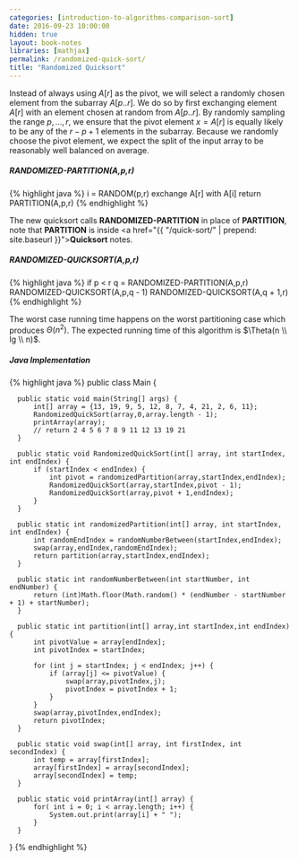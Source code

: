 ```yaml
---
categories: [introduction-to-algorithms-comparison-sort]
date: 2016-09-23 10:00:00
hidden: true
layout: book-notes
libraries: [mathjax]
permalink: /randomized-quick-sort/
title: "Randomized Quicksort"
---
```


Instead of always using $A[r]$ as the pivot, we will select a randomly chosen element from the subarray $A[p..r]$. We do so by first exchanging element $A[r]$ with an element chosen at random from $A[p..r]$. By randomly sampling the range $p,...,r$, we ensure that the pivot element $x = A[r]$ is equally likely to be any of the $r - p + 1$ elements in the subarray. Because we randomly choose the pivot element, we expect the split of the input array to be reasonably well balanced on average.

##### RANDOMIZED-PARTITION(A,p,r)

{% highlight java %}
  i = RANDOM(p,r)
  exchange A[r] with A[i]
  return PARTITION(A,p,r)
{% endhighlight %}

The new quicksort calls __RANDOMIZED-PARTITION__ in place of __PARTITION__, note that __PARTITION__ is inside <a href="{{ "/quick-sort/" | prepend: site.baseurl }}">__Quicksort__</a> notes.

##### RANDOMIZED-QUICKSORT(A,p,r)

{% highlight java %}
  if p < r
    q = RANDOMIZED-PARTITION(A,p,r)
    RANDOMIZED-QUICKSORT(A,p,q - 1)
    RANDOMIZED-QUICKSORT(A,q + 1,r)
{% endhighlight %}

The worst case running time happens on the worst partitioning case which produces $\Theta(n^2)$. The expected running time of this algorithm is $\Theta(n \\ lg \\ n)$.

##### Java Implementation

{% highlight java %}
  public class Main {

      public static void main(String[] args) {
          int[] array = {13, 19, 9, 5, 12, 8, 7, 4, 21, 2, 6, 11};
          RandomizedQuickSort(array,0,array.length - 1);
          printArray(array);
          // return 2 4 5 6 7 8 9 11 12 13 19 21
      }

      public static void RandomizedQuickSort(int[] array, int startIndex, int endIndex) {
          if (startIndex < endIndex) {
              int pivot = randomizedPartition(array,startIndex,endIndex);
              RandomizedQuickSort(array,startIndex,pivot - 1);
              RandomizedQuickSort(array,pivot + 1,endIndex);
          }
      }

      public static int randomizedPartition(int[] array, int startIndex, int endIndex) {
          int randomEndIndex = randomNumberBetween(startIndex,endIndex);
          swap(array,endIndex,randomEndIndex);
          return partition(array,startIndex,endIndex);
      }

      public static int randomNumberBetween(int startNumber, int endNumber) {
          return (int)Math.floor(Math.random() * (endNumber - startNumber + 1) + startNumber);
      }

      public static int partition(int[] array,int startIndex,int endIndex) {
          int pivotValue = array[endIndex];
          int pivotIndex = startIndex;

          for (int j = startIndex; j < endIndex; j++) {
              if (array[j] <= pivotValue) {
                  swap(array,pivotIndex,j);
                  pivotIndex = pivotIndex + 1;
              }
          }
          swap(array,pivotIndex,endIndex);
          return pivotIndex;
      }

      public static void swap(int[] array, int firstIndex, int secondIndex) {
          int temp = array[firstIndex];
          array[firstIndex] = array[secondIndex];
          array[secondIndex] = temp;
      }

      public static void printArray(int[] array) {
          for( int i = 0; i < array.length; i++) {
              System.out.print(array[i] + " ");
          }
      }
  }
{% endhighlight %}